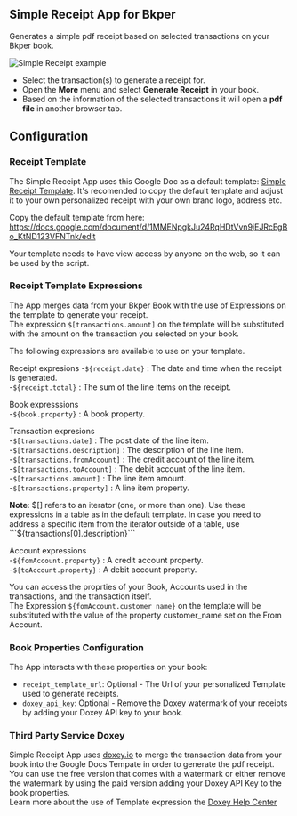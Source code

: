 ## Simple Receipt App for Bkper 

Generates a simple pdf receipt based on selected transactions on your Bkper book. 


![Simple Receipt example](https://storage.googleapis.com/bkper-public/images/Help/bkper-simple-receipt.gif)

- Select the transaction(s) to generate a receipt for. 
- Open the **More** menu and select **Generate Receipt** in your book. 
- Based on the information of the selected transactions it will open a **pdf file** in another browser tab.




## Configuration

### Receipt Template
The Simple Receipt App uses this Google Doc as a default template:  [Simple Receipt Template](https://docs.google.com/document/d/1MMENpgkJu24RqHDtVvn9jEJRcEgBo_KtND123VFNTnk/edit?usp=sharing).  It's recomended to copy the default template and adjust it to your own personalized receipt with your own brand logo, address etc.

Copy the default template from here: https://docs.google.com/document/d/1MMENpgkJu24RqHDtVvn9jEJRcEgBo_KtND123VFNTnk/edit

Your template needs to have view access by anyone on the web, so it can be used by the script.


### Receipt Template Expressions
The App merges data from your Bkper Book with the use of Expressions on the template to generate your receipt.    
The expression ```$[transactions.amount]``` on the template will be substituted with the amount on the transaction you selected on your book.

The following expressions are available to use on your template. 

Receipt expresions
-```${receipt.date}``` : The date and time when the receipt is generated.   
-```${receipt.total}``` : The sum of the line items on the receipt. 

Book expresssions   
-```${book.property}``` : A book property.  

Transaction expresions   
-```$[transactions.date]``` : The post date of the line item.   
-```$[transactions.description]``` : The description of the line item.    
-```$[transactions.fromAccount]``` : The credit account of the line item.    
-```$[transactions.toAccount]``` : The debit account of the line item.    
-```$[transactions.amount]``` : The line item amount.     
-```$[transactions.property]``` : A line item property.     

**Note**: $[] refers to an iterator (one, or more than one). Use these expressions in a table as in the default template.   
In case you need to address a specific item from the iterator outside of a table, use ```${transactions[0].description}```

Account expressions    
-```${fomAccount.property}``` : A credit account property.     
-```${toAccount.property}``` : A debit account property.    


You can access the proprties of your Book, Accounts used in the transactions, and the transaction itself.    
The Expression ```${fomAccount.customer_name}``` on the template will be substituted with the value of the property customer_name set on the From Account. 


### Book Properties Configuration

The App interacts with these properties on your book:
- ```receipt_template_url```: Optional - The Url of your personalized Template used to generate receipts. 
- ```doxey_api_key```: Optional - Remove the Doxey watermark of your receipts by adding your Doxey API key to your book.





### Third Party Service Doxey
Simple Receipt App uses [doxey.io](https://www.doxey.io/) to merge the transaction data from your book into the Google Docs Tempate in order to generate the pdf receipt.
You can use the free version that comes with a watermark or either remove the watermark by using the paid version adding your Doxey API Key to the book properties.    
Learn more about the use of Template expression the [Doxey Help Center](https://help.doxey.io/en/templates/overview.html)





